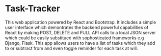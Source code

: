 # Task-Tracker

This web application powered by React and Bootstrap. It includes a simple user interface which demontrates the backend powerful capabilities of React by making POST, DELETE and  PULL API calls to a  local JSON server which could be easily substitued with sophosticated frameworks e.g Django, Flask. This app allows users to have a list of tasks which they add to or subtract from and even toggle reminder for each task at will.
